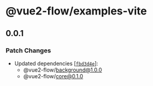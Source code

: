 # @vue2-flow/examples-vite

## 0.0.1

### Patch Changes

- Updated dependencies [[`fbd3d4e`](https://github.com/jonadeline/vue2-flow/commit/fbd3d4e180519fe5d916e26ecca2b2c6fd8bedd9)]:
  - @vue2-flow/background@1.0.0
  - @vue2-flow/core@0.1.0
